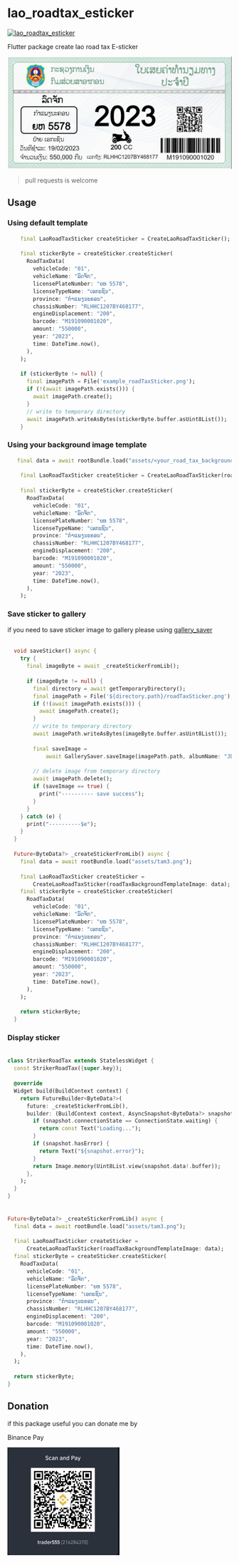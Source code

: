 # lao_roadtax_esticker

[![lao_roadtax_esticker](https://github.com/xang555/lao_roadtax_esticker/actions/workflows/dart.yml/badge.svg)](https://github.com/xang555/lao_roadtax_esticker/actions/workflows/dart.yml)

Flutter package create lao road tax E-sticker

![sticker](images/sticker.jpeg)

>pull requests is welcome

## Usage

### **Using default template**

```dart
    final LaoRoadTaxSticker createSticker = CreateLaoRoadTaxSticker();

    final stickerByte = createSticker.createSticker(
      RoadTaxData(
        vehicleCode: "01",
        vehicleName: "ລົດຈັກ",
        licensePlateNumber: "ຍຫ 5578",
        licenseTypeName: "ເອກະຊົນ",
        province: "ກຳແພງນະຄອນ",
        chassisNumber: "RLHHC1207BY468177",
        engineDisplacement: "200",
        barcode: "M191090001020",
        amount: "550000",
        year: "2023",
        time: DateTime.now(),
      ),
    );

    if (stickerByte != null) {
      final imagePath = File('example_roadTaxSticker.png');
      if (!(await imagePath.exists())) {
        await imagePath.create();
      }
      // write to temporary directory
      await imagePath.writeAsBytes(stickerByte.buffer.asUint8List());
    }
```

### **Using your background image template**

```dart
   final data = await rootBundle.load("assets/<your_road_tax_background_image_template>.png");

    final LaoRoadTaxSticker createSticker = CreateLaoRoadTaxSticker(roadTaxBackgroundTemplateImage: data);

    final stickerByte = createSticker.createSticker(
      RoadTaxData(
        vehicleCode: "01",
        vehicleName: "ລົດຈັກ",
        licensePlateNumber: "ຍຫ 5578",
        licenseTypeName: "ເອກະຊົນ",
        province: "ກຳແພງນະຄອນ",
        chassisNumber: "RLHHC1207BY468177",
        engineDisplacement: "200",
        barcode: "M191090001020",
        amount: "550000",
        year: "2023",
        time: DateTime.now(),
      ),
    );
```

### **Save sticker to gallery**

if you need to save sticker image to gallery please using [gallery_saver](https://pub.dev/packages/gallery_saver)

```dart

  void saveSticker() async {
    try {
      final imageByte = await _createStickerFromLib();

      if (imageByte != null) {
        final directory = await getTemporaryDirectory();
        final imagePath = File('${directory.path}/roadTaxSticker.png');
        if (!(await imagePath.exists())) {
          await imagePath.create();
        }
        // write to temporary directory
        await imagePath.writeAsBytes(imageByte.buffer.asUint8List());

        final saveImage =
            await GallerySaver.saveImage(imagePath.path, albumName: "JDB YES");

        // delete image from temporary directory
        await imagePath.delete();
        if (saveImage == true) {
          print("---------- save success");
        }
      }
    } catch (e) {
      print("----------$e");
    }
  }

  Future<ByteData?> _createStickerFromLib() async {
    final data = await rootBundle.load("assets/tam3.png");

    final LaoRoadTaxSticker createSticker =
        CreateLaoRoadTaxSticker(roadTaxBackgroundTemplateImage: data);
    final stickerByte = createSticker.createSticker(
      RoadTaxData(
        vehicleCode: "01",
        vehicleName: "ລົດຈັກ",
        licensePlateNumber: "ຍຫ 5578",
        licenseTypeName: "ເອກະຊົນ",
        province: "ກຳແພງນະຄອນ",
        chassisNumber: "RLHHC1207BY468177",
        engineDisplacement: "200",
        barcode: "M191090001020",
        amount: "550000",
        year: "2023",
        time: DateTime.now(),
      ),
    );

    return stickerByte;
  }

```

### **Display sticker**

```dart

class StrikerRoadTax extends StatelessWidget {
  const StrikerRoadTax({super.key});

  @override
  Widget build(BuildContext context) {
    return FutureBuilder<ByteData?>(
      future: _createStickerFromLib(),
      builder: (BuildContext context, AsyncSnapshot<ByteData?> snapshot) {
        if (snapshot.connectionState == ConnectionState.waiting) {
          return const Text("Loading...");
        }
        if (snapshot.hasError) {
          return Text("${snapshot.error}");
        }
        return Image.memory(Uint8List.view(snapshot.data!.buffer));
      },
    );
  }
}


Future<ByteData?> _createStickerFromLib() async {
  final data = await rootBundle.load("assets/tam3.png");

  final LaoRoadTaxSticker createSticker =
      CreateLaoRoadTaxSticker(roadTaxBackgroundTemplateImage: data);
  final stickerByte = createSticker.createSticker(
    RoadTaxData(
      vehicleCode: "01",
      vehicleName: "ລົດຈັກ",
      licensePlateNumber: "ຍຫ 5578",
      licenseTypeName: "ເອກະຊົນ",
      province: "ກຳແພງນະຄອນ",
      chassisNumber: "RLHHC1207BY468177",
      engineDisplacement: "200",
      barcode: "M191090001020",
      amount: "550000",
      year: "2023",
      time: DateTime.now(),
    ),
  );

  return stickerByte;
}

```

## Donation

if this package useful you can donate me by

Binance Pay

<img src="images/binance_pay.png" width="50%" height="50%">
